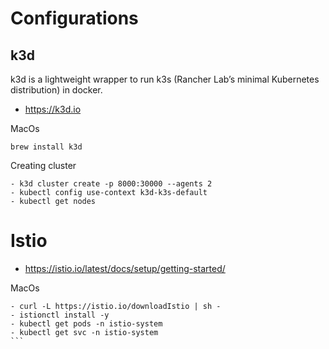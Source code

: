 # Configurations

## k3d
k3d is a lightweight wrapper to run k3s (Rancher Lab’s minimal Kubernetes distribution) in docker.
- https://k3d.io

MacOs
```
brew install k3d
```

Creating cluster

```
- k3d cluster create -p 8000:30000 --agents 2
- kubectl config use-context k3d-k3s-default
- kubectl get nodes
```

# Istio
- https://istio.io/latest/docs/setup/getting-started/

MacOs
````
- curl -L https://istio.io/downloadIstio | sh -
- istionctl install -y
- kubectl get pods -n istio-system
- kubectl get svc -n istio-system
```